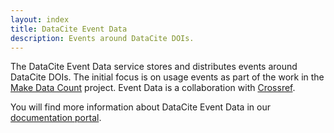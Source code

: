 ```yaml
---
layout: index
title: DataCite Event Data
description: Events around DataCite DOIs.
---
```


The DataCite Event Data service stores and distributes events around DataCite DOIs. The initial focus is on usage events as part of the work in the [Make Data Count](https://makedatacount.org/) project. Event Data is a collaboration with [Crossref](https://www.crossref.org/services/event-data/).

You will find more information about DataCite Event Data in our [documentation portal](https://support.datacite.org).